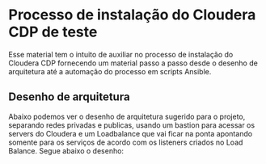 # Processo de instalação do Cloudera CDP de teste
Esse material tem o intuito de auxiliar no processo de instalação do Cloudera CDP fornecendo um material passo a passo desde o desenho de arquitetura até a automação do processo em scripts Ansible.

## Desenho de arquitetura
Abaixo podemos ver o desenho de arquitetura sugerido para o projeto, separando redes privadas e publicas, usando um bastion para acessar os servers do Cloudera e um Loadbalance que vai ficar na ponta apontando somente para os serviços de acordo com os listeners criados no Load Balance. Segue abaixo o desenho:
